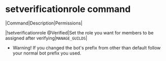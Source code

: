 # setverificationrole command

|Command|Description|Permissions|

|!setverificationrole @Verified|Set the role you want for members to be assigned after verifying|`MANAGE_GUILDS`|

* Warning! If you changed the bot's prefix from other than default follow your normal bot prefix you used.